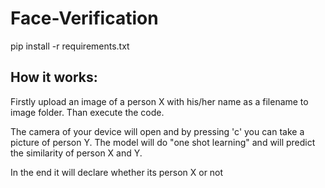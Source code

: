# Face-Verification
pip install -r requirements.txt

## How it works:

Firstly upload an image of a person X with his/her name as a filename to image folder. 
Than execute the code.

The camera of your device will open and by pressing 'c' you can take a picture of person Y.
The model will do "one shot learning" and will predict the similarity of person X and Y.

In the end it will declare whether its person X or not
